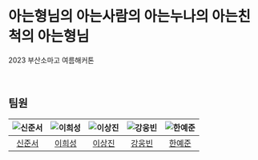 # 아는형님의 아는사람의 아는누나의 아는친척의 아는형님
2023 부산소마고 여름해커톤 

<br>

## 팀원
|![신준서](https://avatars.githubusercontent.com/u/102123549?v=4)|![이희성](https://avatars.githubusercontent.com/u/102288399?v=4)|![이상진](https://avatars.githubusercontent.com/u/102288397?v=4)|![강웅빈](https://avatars.githubusercontent.com/u/95995962?v=4)|![한예준](https://avatars.githubusercontent.com/u/102154824?v=4)|
|:-:|:-:|:-:|:-:|:-:|
|[신준서](https://github.com/qodldks)|[이희성](https://github.com/lheesung)|[이상진](https://github.com/lsj0202)|[강웅빈](https://github.com/Woongbin06)|[한예준](https://github.com/sebanimm)|
